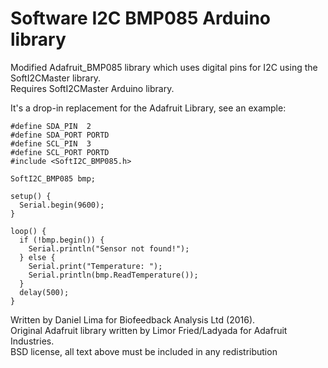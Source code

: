 Software I2C BMP085 Arduino library
==============================

Modified Adafruit_BMP085 library which uses
digital pins for I2C using the SoftI2CMaster library.  
Requires SoftI2CMaster Arduino library.

It's a drop-in replacement for the Adafruit Library, see an example:

	#define SDA_PIN  2
	#define SDA_PORT PORTD
	#define SCL_PIN  3
	#define SCL_PORT PORTD
	#include <SoftI2C_BMP085.h>
	
	SoftI2C_BMP085 bmp;
	
	setup() {
	  Serial.begin(9600);
	}
	
	loop() {
	  if (!bmp.begin()) {
	    Serial.println("Sensor not found!");
	  } else {
	    Serial.print("Temperature: ");
	    Serial.println(bmp.ReadTemperature());
	  }
	  delay(500);
	}

Written by Daniel Lima for Biofeedback Analysis Ltd (2016).  
Original Adafruit library written by Limor Fried/Ladyada for Adafruit Industries.  
BSD license, all text above must be included in any redistribution
